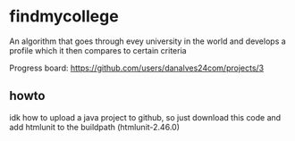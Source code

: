 # findmycollege
An algorithm that goes through evey university in the world and develops a profile which it then compares to certain criteria

Progress board: https://github.com/users/danalves24com/projects/3

## howto
idk how to upload a java project to github, so just download this code and add htmlunit to the buildpath (htmlunit-2.46.0)
